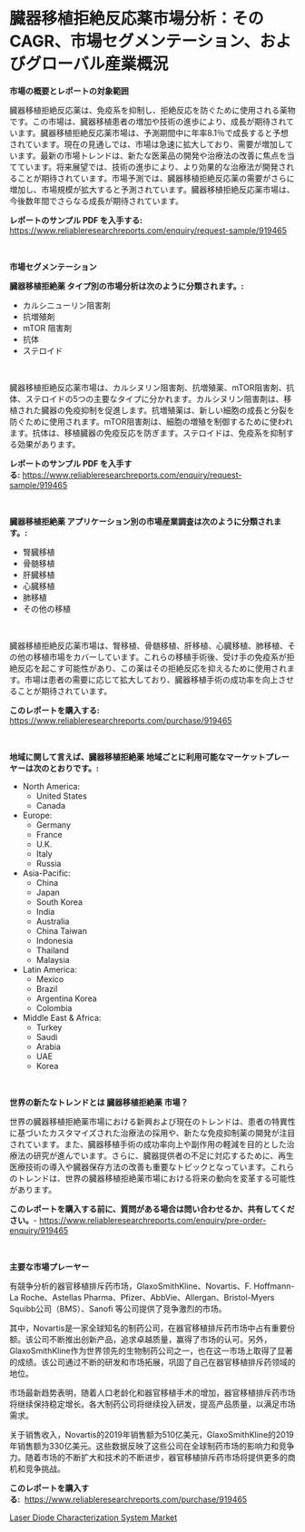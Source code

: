 <p><h1>臓器移植拒絶反応薬市場分析：そのCAGR、市場セグメンテーション、およびグローバル産業概況</h1></p><p><strong>市場の概要とレポートの対象範囲</strong></p>
<p><p>臓器移植拒絶反応薬は、免疫系を抑制し、拒絶反応を防ぐために使用される薬物です。この市場は、臓器移植患者の増加や技術の進歩により、成長が期待されています。臓器移植拒絶反応薬市場は、予測期間中に年率8.1％で成長すると予想されています。現在の見通しでは、市場は急速に拡大しており、需要が増加しています。最新の市場トレンドは、新たな医薬品の開発や治療法の改善に焦点を当てています。将来展望では、技術の進歩により、より効果的な治療法が開発されることが期待されています。市場予測では、臓器移植拒絶反応薬の需要がさらに増加し、市場規模が拡大すると予測されています。臓器移植拒絶反応薬市場は、今後数年間でさらなる成長が期待されています。</p></p>
<p><strong>レポートのサンプル PDF を入手する:</strong> <a href="https://www.reliableresearchreports.com/enquiry/request-sample/919465">https://www.reliableresearchreports.com/enquiry/request-sample/919465</a></p>
<p>&nbsp;</p>
<p><strong>市場セグメンテーション</strong></p>
<p><strong>臓器移植拒絶薬 タイプ別の市場分析は次のように分類されます。:</strong></p>
<p><ul><li>カルシニューリン阻害剤</li><li>抗増殖剤</li><li>mTOR 阻害剤</li><li>抗体</li><li>ステロイド</li></ul></p>
<p>&nbsp;</p>
<p><p>臓器移植拒絶反応薬市場は、カルシヌリン阻害剤、抗増殖薬、mTOR阻害剤、抗体、ステロイドの5つの主要なタイプに分かれます。カルシヌリン阻害剤は、移植された臓器の免疫抑制を促進します。抗増殖薬は、新しい細胞の成長と分裂を防ぐために使用されます。mTOR阻害剤は、細胞の増殖を制御するために使われます。抗体は、移植臓器の免疫反応を防ぎます。ステロイドは、免疫系を抑制する効果があります。</p></p>
<p><strong>レポートのサンプル PDF を入手する:</strong>&nbsp;<a href="https://www.reliableresearchreports.com/enquiry/request-sample/919465">https://www.reliableresearchreports.com/enquiry/request-sample/919465</a></p>
<p>&nbsp;</p>
<p><strong> 臓器移植拒絶薬 アプリケーション別の市場産業調査は次のように分類されます。:</strong></p>
<p><ul><li>腎臓移植</li><li>骨髄移植</li><li>肝臓移植</li><li>心臓移植</li><li>肺移植</li><li>その他の移植</li></ul></p>
<p>&nbsp;</p>
<p><p>臓器移植拒絶反応薬市場は、腎移植、骨髄移植、肝移植、心臓移植、肺移植、その他の移植市場をカバーしています。これらの移植手術後、受け手の免疫系が拒絶反応を起こす可能性があり、この薬はその拒絶反応を抑えるために使用されます。市場は患者の需要に応じて拡大しており、臓器移植手術の成功率を向上させることが期待されています。</p></p>
<p><strong>このレポートを購入する:</strong>&nbsp; <a href="https://www.reliableresearchreports.com/purchase/919465">https://www.reliableresearchreports.com/purchase/919465</a></p>
<p>&nbsp;</p>
<p><strong>地域に関して言えば、臓器移植拒絶薬 地域ごとに利用可能なマーケットプレーヤーは次のとおりです。:</strong></p>
<p><ul>
    <li>
        North America:
        <ul>
            <li>United States</li>
            <li>Canada</li>
        </ul>
    </li>
    <li>
        Europe:
        <ul>
            <li>Germany</li>
            <li>France</li>
            <li>U.K.</li>
            <li>Italy</li>
            <li>Russia</li>
        </ul>
    </li>
    <li>
        Asia-Pacific:
        <ul>
            <li>China</li>
            <li>Japan</li>
            <li>South Korea</li>
            <li>India</li>
            <li>Australia</li>
            <li>China Taiwan</li>
            <li>Indonesia</li>
            <li>Thailand</li>
            <li>Malaysia</li>
        </ul>
    </li>
    <li>
        Latin America:
        <ul>
            <li>Mexico</li>
            <li>Brazil</li>
            <li>Argentina Korea</li>
            <li>Colombia</li>
        </ul>
    </li>
    <li>
        Middle East & Africa:
        <ul>
            <li>Turkey</li>
            <li>Saudi</li>
            <li>Arabia</li>
            <li>UAE</li>
            <li>Korea</li>
        </ul>
    </li>
    </ul></p>
<p>&nbsp;</p>
<p><strong>世界の新たなトレンドとは 臓器移植拒絶薬 市場？</strong></p>
<p><p>世界の臓器移植拒絶薬市場における新興および現在のトレンドは、患者の特異性に基づいたカスタマイズされた治療法の採用や、新たな免疫抑制薬の開発が注目されています。また、臓器移植手術の成功率向上や副作用の軽減を目的とした治療法の研究が進んでいます。さらに、臓器提供者の不足に対応するために、再生医療技術の導入や臓器保存方法の改善も重要なトピックとなっています。これらのトレンドは、世界の臓器移植拒絶薬市場における将来の動向を変革する可能性があります。</p></p>
<p><strong>このレポートを購入する前に、質問がある場合は問い合わせるか、共有してください。</strong>- <a href="https://www.reliableresearchreports.com/enquiry/pre-order-enquiry/919465">https://www.reliableresearchreports.com/enquiry/pre-order-enquiry/919465</a></p>
<p>&nbsp;</p>
<p><strong>主要な市場プレーヤー</strong></p>
<p><p>有競争分析的器官移植排斥药市场，GlaxoSmithKline、Novartis、F. Hoffmann-La Roche、Astellas Pharma、Pfizer、AbbVie、Allergan、Bristol-Myers Squibb公司（BMS）、Sanofi 等公司提供了竞争激烈的市场。</p><p>其中，Novartis是一家全球知名的制药公司，在器官移植排斥药市场中占有重要份额。该公司不断推出创新产品，追求卓越质量，赢得了市场的认可。另外，GlaxoSmithKline作为世界领先的生物制药公司之一，也在这一市场上取得了显著的成绩。该公司通过不断的研发和市场拓展，巩固了自己在器官移植排斥药领域的地位。</p><p>市场最新趋势表明，随着人口老龄化和器官移植手术的增加，器官移植排斥药市场将继续保持稳定增长。各大制药公司将继续投入研发，提高产品质量，以满足市场需求。</p><p>关于销售收入，Novartis的2019年销售额为510亿美元，GlaxoSmithKline的2019年销售额为330亿美元。这些数据反映了这些公司在全球制药市场的影响力和竞争力。随着市场的不断扩大和技术的不断进步，器官移植排斥药市场将提供更多的商机和竞争挑战。</p></p>
<p><strong>このレポートを購入する:</strong>&nbsp;&nbsp;<a href="https://www.reliableresearchreports.com/purchase/919465">https://www.reliableresearchreports.com/purchase/919465</a></p>
<p><p><a href="https://github.com/nicholepatriciadoylenwnrjr0/Market-Research-Report-List-1/blob/main/laser-diode-characterization-system-market.md">Laser Diode Characterization System Market</a></p></p>